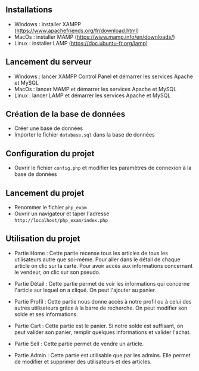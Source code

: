 ## Installations

- Windows : installer XAMPP (https://www.apachefriends.org/fr/download.html)
- MacOs : installer MAMP (https://www.mamp.info/en/downloads/)
- Linux : installer LAMP (https://doc.ubuntu-fr.org/lamp)

## Lancement du serveur

- Windows : lancer XAMPP Control Panel et démarrer les services Apache et MySQL
- MacOs : lancer MAMP et démarrer les services Apache et MySQL
- Linux : lancer LAMP et démarrer les services Apache et MySQL

## Création de la base de données

- Créer une base de données 
- Importer le fichier `database.sql` dans la base de données

## Configuration du projet

- Ouvrir le fichier `config.php` et modifier les paramètres de connexion à la base de données

## Lancement du projet

- Renommer le fichier `php_exam`
- Ouvrir un navigateur et taper l'adresse `http://localhost/php_exam/index.php`

## Utilisation du projet

- Partie Home :
Cette partie recense tous les articles de tous les utilisateurs autre que soi-même. Pour aller dans le détail de chaque article on clic sur la carte. Pour avoir accès aux informations concernant le vendeur, on clic sur son pseudo.

- Partie Détail :
Cette partie permet de voir les informations qui concerne l'article sur lequel on a cliqué. On peut l'ajouter au panier.

- Partie Profil :
Cette partie nous donne accès à notre profil ou à celui des autres utilisateurs grâce à la barre de recherche. On peut modifier son solde et ses informations.

- Partie Cart :
Cette partie est le panier. Si notre solde est suffisant, on peut valider son panier, remplir quelques informations et valider l'achat.

- Partie Sell :
Cette partie permet de vendre un article.

- Partie Admin :
Cette partie est utilisable que par les admins. Elle permet de modifier et supprimer des utilisateurs et des articles.

